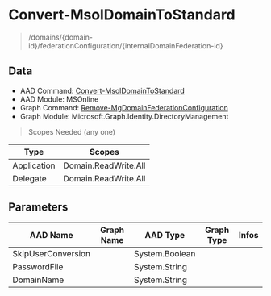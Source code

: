 # Convert-MsolDomainToStandard

> /domains/{domain-id}/federationConfiguration/{internalDomainFederation-id}

## Data

+ AAD Command: [Convert-MsolDomainToStandard](https://docs.microsoft.com/en-us/powershell/module/MSOnline/Convert-MsolDomainToStandard)
+ AAD Module: MSOnline
+ Graph Command: [Remove-MgDomainFederationConfiguration](https://docs.microsoft.com/en-us/powershell/module/Microsoft.Graph.Identity.DirectoryManagement/Remove-MgDomainFederationConfiguration)
+ Graph Module: Microsoft.Graph.Identity.DirectoryManagement

> Scopes Needed (any one)

|Type|Scopes|
|---|---|
|Application|Domain.ReadWrite.All|
|Delegate|Domain.ReadWrite.All|

## Parameters

|AAD Name|Graph Name|AAD Type|Graph Type|Infos|
|---|---|---|---|---|
|SkipUserConversion||System.Boolean|||
|PasswordFile||System.String|||
|DomainName||System.String|||

